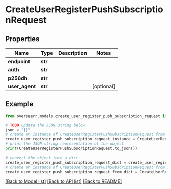 # CreateUserRegisterPushSubscriptionRequest


## Properties

Name | Type | Description | Notes
------------ | ------------- | ------------- | -------------
**endpoint** | **str** |  | 
**auth** | **str** |  | 
**p256dh** | **str** |  | 
**user_agent** | **str** |  | [optional] 

## Example

```python
from overseerr.models.create_user_register_push_subscription_request import CreateUserRegisterPushSubscriptionRequest

# TODO update the JSON string below
json = "{}"
# create an instance of CreateUserRegisterPushSubscriptionRequest from a JSON string
create_user_register_push_subscription_request_instance = CreateUserRegisterPushSubscriptionRequest.from_json(json)
# print the JSON string representation of the object
print(CreateUserRegisterPushSubscriptionRequest.to_json())

# convert the object into a dict
create_user_register_push_subscription_request_dict = create_user_register_push_subscription_request_instance.to_dict()
# create an instance of CreateUserRegisterPushSubscriptionRequest from a dict
create_user_register_push_subscription_request_from_dict = CreateUserRegisterPushSubscriptionRequest.from_dict(create_user_register_push_subscription_request_dict)
```
[[Back to Model list]](../README.md#documentation-for-models) [[Back to API list]](../README.md#documentation-for-api-endpoints) [[Back to README]](../README.md)


